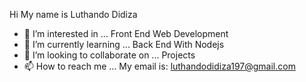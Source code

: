 Hi My name is Luthando Didiza
- 👀 I’m interested in ... Front End Web Development
- 🌱 I’m currently learning ... Back End With Nodejs
- 💞️ I’m looking to collaborate on ... Projects
- 📫 How to reach me ... My email is: luthandodidiza197@gmail.com 

<!---
Luthando496/Luthando496 is a ✨ special ✨ repository because its `README.md` (this file) appears on your GitHub profile.
You can click the Preview link to take a look at your changes.
--->
